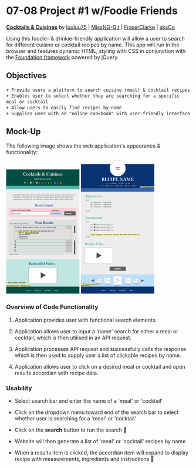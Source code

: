 # 07-08 Project \#1 w/Foodie Friends

**[Cocktails & Cuisines](https://luuluu75.github.io//Cocktails-Cuisines/)**
by [luuluu75](https://github.com/luuluu75//) | [MissNG-Git](https://github.com/MissNG-Git) | [FraserClarke](https://github.com/FraserClarke) | [aksCo](https://github.com/aksCo)

Using this foodie- & drinkie-friendly application will allow a user to search for different cuisine or cocktail recipes by name. This app will run in the browser and features dynamic HTML, styling with CSS in conjunction with the [Foundation framework](https://get.foundation/develop/getting-started.html) powered by jQuery.

## Objectives

```
+ Provide users a platform to search cuisine (meal) & cocktail recipes
+ Enables user to select whether they are searching for a specific meal or cocktail
+ Allow users to easily find recipes by name
+ Supplies user with an "online cookbook" with user-friendly interface
```

## Mock-Up

The following image shows the web application's appearance & functionality:

<!-- First Header | Second Header
:------------: | :-------------:
Content cell 1 | Content cell 2
Content column 1 | Content column 2 -->
<p float="left">
    <img src="/assets/imgs/Main-Wireframe.png" alt="Main Wireframe" width="200"/>
    <img src="/assets/imgs/Recipe-Wireframe.png" alt="Recipe Wireframe" width="200"/>
</p>

### Overview of Code Functionality

1. Application provides user with functional search elements.

2. Application allows user to input a 'name' search for either a meal or cocktail, which is then utilised in an API request.

3. Application processes API request and successfully calls the response which is then used to supply user a list of clickable recipes by name.

4. Application allows user to click on a desired meal or cocktail and open results accordian with recipe data.

### Usability 

* Select search bar and enter the name of a 'meal' or 'cocktail'

* Click on the dropdown menu toward end of the search bar to select whether user is searching for a 'meal' or 'cocktail'

* Click on the **search** button to run the search 🔎

* Website will then generate a list of 'meal' or 'cocktail' recipes by name

* When a results item is clicked, the accordian item will expand to display recipe with measurements, ingredients and instructions 🍜